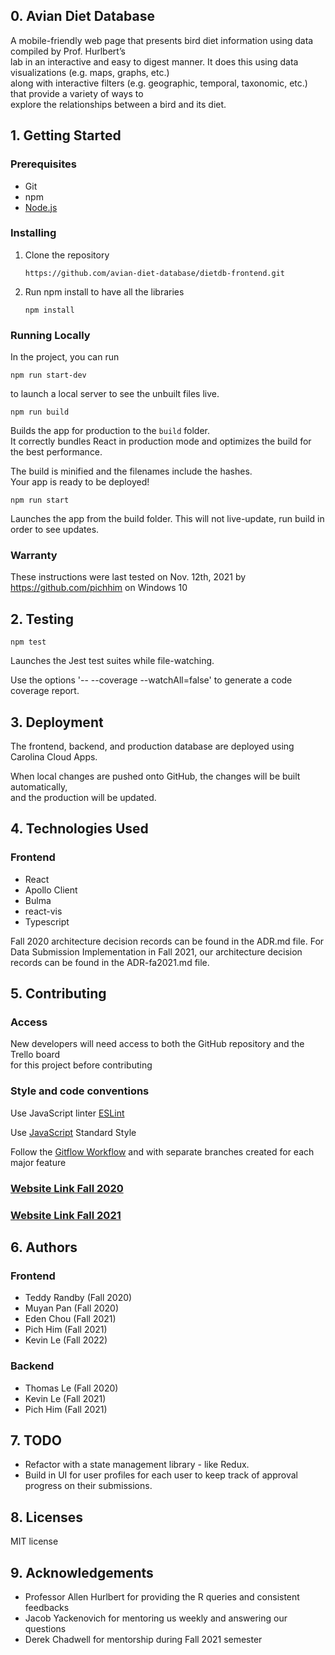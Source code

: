 ## 0. Avian Diet Database

A mobile-friendly web page that presents bird diet information using  data compiled by Prof. Hurlbert’s <br />lab in an interactive and easy to digest manner. It does this using data visualizations (e.g. maps, graphs, etc.)<br /> along with interactive filters (e.g. geographic, temporal, taxonomic, etc.) that provide a variety of ways to <br />explore the relationships between a bird and its diet.

## 1. Getting Started
### Prerequisites
- Git
- npm
- [Node.js](https://nodejs.org/en/)

### Installing
1. Clone the repository
    
    `https://github.com/avian-diet-database/dietdb-frontend.git`

2. Run npm install to have all the libraries

    `npm install`

### Running Locally
In the project, you can run 

`npm run start-dev`

to launch a local server to see the unbuilt files live.

`npm run build`

Builds the app for production to the `build` folder.<br />
It correctly bundles React in production mode and optimizes the build for the best performance.

The build is minified and the filenames include the hashes.<br />
Your app is ready to be deployed!

`npm run start`

Launches the app from the build folder. This will not live-update, run build in order to see updates.



### Warranty
These instructions were last tested on Nov. 12th, 2021 by https://github.com/pichhim on Windows 10

## 2. Testing 
`npm test`

Launches the Jest test suites while file-watching.<br />

Use the options '-- --coverage --watchAll=false' to generate a code coverage report.

## 3. Deployment

The frontend, backend, and production database are deployed using Carolina Cloud Apps. 

When local changes are pushed onto GitHub, the changes will be built automatically,<br /> and the production will be updated. 


## 4. Technologies Used

### Frontend
- React
- Apollo Client
- Bulma 
- react-vis
- Typescript

Fall 2020 architecture decision records can be found in the ADR.md file.
For Data Submission Implementation in Fall 2021, our architecture decision records can be found in the ADR-fa2021.md file.


## 5. Contributing
### Access
New developers will need access to both the GitHub repository and the Trello board <br />for this project before contributing
### Style and code conventions
Use JavaScript linter [ESLint](https://eslint.org/)

Use [JavaScript](https://standardjs.com/) Standard Style

Follow the [Gitflow Workflow](https://www.atlassian.com/git/tutorials/comparing-workflows/gitflow-workflow) and with separate branches created for each major feature

### [Website Link Fall 2020](https://comp523fa2020.github.io/Overview/)
### [Website Link Fall 2021](https://tarheels.live/comp523project/)

## 6. Authors

### Frontend
- Teddy Randby (Fall 2020)
- Muyan Pan (Fall 2020)
- Eden Chou (Fall 2021)
- Pich Him (Fall 2021)
- Kevin Le (Fall 2022)

### Backend
- Thomas Le (Fall 2020)
- Kevin Le (Fall 2021)
- Pich Him (Fall 2021)

## 7. TODO
- Refactor with a state management library - like Redux. 
- Build in UI for user profiles for each user to keep track of approval progress on their submissions.

## 8. Licenses

MIT license



## 9. Acknowledgements

- Professor Allen Hurlbert for providing the R queries and consistent feedbacks
- Jacob Yackenovich for mentoring us weekly and answering our questions
- Derek Chadwell for mentorship during Fall 2021 semester
